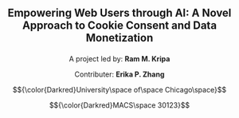## <p align="center">Empowering Web Users through AI: A Novel Approach to Cookie Consent and Data Monetization </p>
<p align="center">A project led by: <strong>Ram M. Kripa</strong></p>
<p align="center">Contributer: <strong>Erika P. Zhang</strong></p> 
<p align="center">$${\color{Darkred}University\space of\space Chicago\space}$$</p>
<p align="center">$${\color{Darkred}MACS\space 30123}$$</p>
